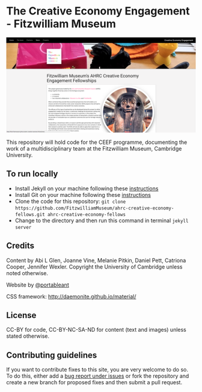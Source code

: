 # The Creative Economy Engagement  - Fitzwilliam Museum

![A screenshot of the site](images/screenshots/screen.png)

This repository will hold code for the CEEF programme, documenting the work of a multidisciplinary
team at the Fitzwilliam Museum, Cambridge University.

## To run locally

* Install Jekyll on your machine following these [instructions](https://jekyllrb.com/docs/installation/)
* Install Git on your machine following these [instructions](https://git-scm.com/book/en/v2/Getting-Started-Installing-Git)
* Clone the code for this repository:
   `git clone https://github.com/FitzwilliamMuseum/ahrc-creative-economy-fellows.git ahrc-creative-economy-fellows`
* Change to the directory and then run this command in terminal `jekyll server`

## Credits

Content by Abi L Glen, Joanne Vine, Melanie Pitkin, Daniel Pett, Catriona Cooper,
Jennifer Wexler. Copyright the University of Cambridge unless noted otherwise.

Website by [@portableant](https://github.com/portableant)

CSS framework: http://daemonite.github.io/material/

## License

CC-BY for code, CC-BY-NC-SA-ND for content (text and images) unless stated
otherwise.

## Contributing guidelines

If you want to contribute fixes to this site, you are very welcome to do so. To
do this, either add a [bug report under issues](https://github.com/FitzwilliamMuseum/ahrc-creative-economy-fellows/issues)
or fork the repository and create a new branch for proposed fixes and then submit
a pull request.
